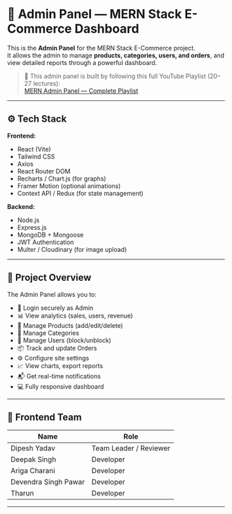 # 🧩 Admin Panel — MERN Stack E-Commerce Dashboard

This is the **Admin Panel** for the MERN Stack E-Commerce project.  
It allows the admin to manage **products, categories, users, and orders**, and view detailed reports through a powerful dashboard.

> 🎥 This admin panel is built by following this full YouTube Playlist (20–27 lectures):  
> [MERN Admin Panel — Complete Playlist](https://youtube.com/playlist?list=PLhFBHuT4t3aCiG8KjDlgKubRMtwAQTi9I&si=vlfzC2pQUm_OcUun)

---

## ⚙️ Tech Stack 

**Frontend:**
- React (Vite)
- Tailwind CSS
- Axios
- React Router DOM
- Recharts / Chart.js (for graphs)
- Framer Motion (optional animations)
- Context API / Redux (for state management)

**Backend:**
- Node.js
- Express.js
- MongoDB + Mongoose
- JWT Authentication
- Multer / Cloudinary (for image upload)

---

## 🧾 Project Overview

The Admin Panel allows you to:
- 🔐 Login securely as Admin
- 📊 View analytics (sales, users, revenue)
- 🛒 Manage Products (add/edit/delete)
- 📂 Manage Categories
- 👥 Manage Users (block/unblock)
- 📦 Track and update Orders
- ⚙️ Configure site settings
- 📈 View charts, export reports
- 📬 Get real-time notifications
- 💻 Fully responsive dashboard

---
## 👥 Frontend Team

| Name | Role |
|------|------|
| Dipesh Yadav | Team Leader / Reviewer |
| Deepak Singh | Developer |
| Ariga Charani | Developer |
| Devendra Singh Pawar | Developer |
|Tharun  | Developer |

---